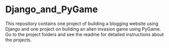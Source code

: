 # Django_and_PyGame

This repository contains one project of building a blogging website using Django and one project on building an alien invasion game using PyGame. Go to the project folders and see the readme for detailed instructions about the projects.

